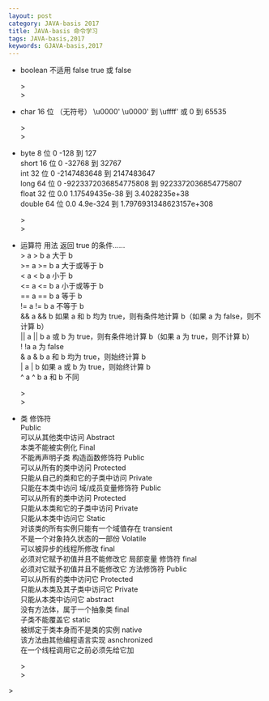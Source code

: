 ```yaml
---
layout: post
category: JAVA-basis 2017
title: JAVA-basis 命令学习 
tags: JAVA-basis,2017
keywords: GJAVA-basis,2017
---
```

<ul>
	
<li><p>
	boolean	不适用	false	true 或 false

</p>></li>>

<li><p>
	char	16 位	（无符号）	\u0000' \u0000' 到 \uffff' 或 0 到 65535
	
</p>></li>>

<li><p>
byte	8 位	0	-128 到 127<br/>
short	16 位	0	-32768 到 32767<br/>
int	32 位	0	-2147483648 到 2147483647<br/>
long	64 位	0	-9223372036854775808 到 9223372036854775807<br/>
float	32 位	0.0	1.17549435e-38 到 3.4028235e+38<br/>
double	64 位	0.0	4.9e-324 到 1.7976931348623157e+308
</p>></li>>

<li><p>
运算符	用法	返回 true 的条件……<br/>
>		a > b		a 大于 b<br/>
>=		a >= b		a 大于或等于 b<br/>
<		a < b		a 小于 b<br/>
<=		a <= b		a 小于或等于 b<br/>
==		a == b		a 等于 b<br/>
!=		a != b		a 不等于 b<br/>
&&		a && b		如果 a 和 b 均为 true，则有条件地计算 b（如果 a 为 false，则不计算 b）<br/>
||		a || b		a 或 b 为 true，则有条件地计算 b（如果 a 为 true，则不计算 b）<br/>
!		!a	a 		为 false<br/>
&		a & b		a 和 b 均为 true，则始终计算 b<br/>
|		a | b		如果 a 或 b 为 true，则始终计算 b<br/>
^		a ^ b		a 和 b 不同
</p>></li>>

<li><p>
	类 修饰符 <br/>
Public<br/>
可以从其他类中访问
Abstract<br/>
本类不能被实例化
Final<br/>
不能再声明子类
构造函数修饰符  
Public<br/>
可以从所有的类中访问
Protected<br/>
只能从自己的类和它的子类中访问
Private<br/>
只能在本类中访问
域/成员变量修饰符  
Public<br/>
可以从所有的类中访问
Protected<br/>
只能从本类和它的子类中访问
Private<br/>
只能从本类中访问它
Static<br/>
对该类的所有实例只能有一个域值存在
transient<br/>
不是一个对象持久状态的一部份
Volatile<br/>
可以被异步的线程所修改
final<br/>
必须对它赋予初值并且不能修改它
局部变量 修饰符 
final<br/>
必须对它赋予初值并且不能修改它
方法修饰符 
Public<br/>
可以从所有的类中访问它
Protected<br/>
只能从本类及其子类中访问它
Private<br/>
只能从本类中访问它
abstract<br/>
没有方法体，属于一个抽象类
final<br/>
子类不能覆盖它
static<br/>
被绑定于类本身而不是类的实例
native<br/>
该方法由其他编程语言实现
asnchronized<br/>
在一个线程调用它之前必须先给它加

</p>></li>>

</ul>>

